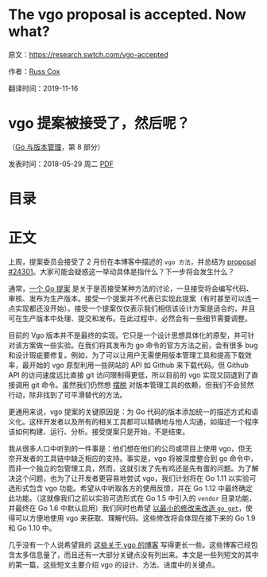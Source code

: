 # The vgo proposal is accepted. Now what?

原文：https://research.swtch.com/vgo-accepted

作者：[Russ Cox](https://swtch.com/~rsc/)

翻译时间：2019-11-16

# vgo 提案被接受了，然后呢？

（[Go 与版本管理](https://research.swtch.com/vgo)，第 8 部分）

发表时间：2018-05-29 周二 [PDF](https://research.swtch.com/vgo-accepted.pdf)

# 目录

<!--ts-->
<!--te-->

# 正文

上周，提案委员会接受了 2 月份在本博客中描述的 `vgo 方法`，并总结为 [proposal #24301](https://golang.org/issue/24301)。大家可能会疑惑这一举动具体是指什么？下一步将会发生什么？

通常，[一个 Go 提案](https://golang.org/s/proposal) 是关于是否接受某种方法的讨论，一旦接受将会编写代码、审核、发布为生产版本。接受一个提案并不代表已实现此提案（有时甚至可以连一点实现都还没开始）。接受一个提案仅仅表示我们相信该设计方案是适合的，并且可在生产版本中处理、提交和发布。在此过程中，必然会有一些细节需要调整。

目前的 Vgo 版本并不是最终的实现。它只是一个设计思想具体化的原型，并可针对该方案做一些实验。在我们将其发布为 go 命令的官方方法之前，会有很多 bug 和设计瑕疵要修复。例如，为了可以让用户无需使用版本管理工具和提高下载效率，最开始的 vgo 原型利用一些网站的 API 如 Github 来下载代码。但 Github API 的访问速度远比直接 git 访问限制得更低，所以目前的 vgo 实现又回退到了直接调用 git 命令。虽然我们仍然想 [摆脱](https://blogs.msdn.microsoft.com/devops/2018/05/29/announcing-the-may-2018-git-security-vulnerability/) 对版本管理工具的依赖，但我们不会贸然行动，除非找到了可平滑替代的方法。

更通用来说，vgo 提案的关键原因是：为 Go 代码的版本添加统一的描述方式和语义化。这样开发者以及所有的相关工具都可以精确地与他人沟通，如描述一个程序该如何构建、运行、分析。接受提案只是开始，不是结束。

我从很多人口中听到的一件事是：他们想在他们的公司或项目上使用 vgo，但无奈开发者的工具链中缺乏相应的支持。事实是，vgo 将被深度整合到 go 命令中，而非一个独立的包管理工具，然而，这就引发了先有鸡还是先有蛋的问题。为了解决这个问题，也为了让开发者更容易地尝试 vgo，我们计划将在 Go 1.11 以实验可选形式包含 vgo 功能。希望从中听取各方的使用反馈，并在 Go 1.12 中最终确定此功能。（这就像我们之前以实验可选形式在 Go 1.5 中引入的 `vendor` 目录功能，并最终在 Go 1.6 中默认启用）我们同时也希望 [以最小的修改来改造 `go get`](https://golang.org/issue/25069)，使得可以方便地使用 vgo 来获取、理解代码。这些修改将会体现在接下来的 Go 1.9 和 Go 1.10 中。

几乎没有一个人说希望我的 [这些关于 vgo 的博客](https://research.swtch.com/vgo) 写得更长一些。这些博客已经包含太多信息量了，而且还有一大部分关键点没有列出来。本文是一些列短文的其中的第一篇，这些短文主要介绍 vgo 的设计、方法、进度中的关键点。
